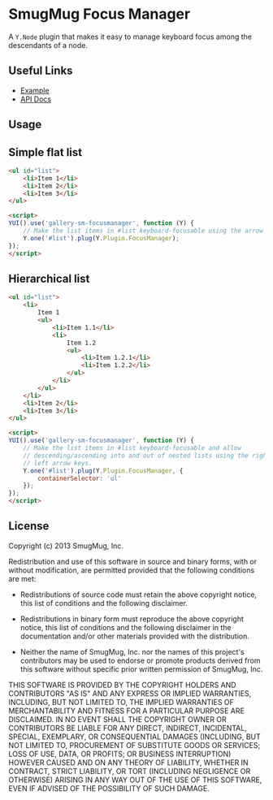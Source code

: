 SmugMug Focus Manager
=====================

A `Y.Node` plugin that makes it easy to manage keyboard focus among the
descendants of a node.

Useful Links
------------

* [Example][example]
* [API Docs][api-docs]

[api-docs]:http://smugmug.github.com/yui-gallery/api/modules/gallery-sm-focusmanager.html
[example]:http://jsbin.com/odizof/2


Usage
-----

## Simple flat list

```html
<ul id="list">
    <li>Item 1</li>
    <li>Item 2</li>
    <li>Item 3</li>
</ul>

<script>
YUI().use('gallery-sm-focusmanager', function (Y) {
    // Make the list items in #list keyboard-focusable using the arrow keys.
    Y.one('#list').plug(Y.Plugin.FocusManager);
});
</script>
```

## Hierarchical list

```html
<ul id="list">
    <li>
        Item 1
        <ul>
            <li>Item 1.1</li>
            <li>
                Item 1.2
                <ul>
                    <li>Item 1.2.1</li>
                    <li>Item 1.2.2</li>
                </ul>
            </li>
        </ul>
    </li>
    <li>Item 2</li>
    <li>Item 3</li>
</ul>

<script>
YUI().use('gallery-sm-focusmanager', function (Y) {
    // Make the list items in #list keyboard-focusable and allow
    // descending/ascending into and out of nested lists using the right and
    // left arrow keys.
    Y.one('#list').plug(Y.Plugin.FocusManager, {
        containerSelector: 'ul'
    });
});
</script>
```

License
-------

Copyright (c) 2013 SmugMug, Inc.

Redistribution and use of this software in source and binary forms, with or
without modification, are permitted provided that the following conditions are
met:

  * Redistributions of source code must retain the above copyright notice, this
    list of conditions and the following disclaimer.

  * Redistributions in binary form must reproduce the above copyright notice,
    this list of conditions and the following disclaimer in the documentation
    and/or other materials provided with the distribution.

  * Neither the name of SmugMug, Inc. nor the names of this project's
    contributors may be used to endorse or promote products derived from this
    software without specific prior written permission of SmugMug, Inc.

THIS SOFTWARE IS PROVIDED BY THE COPYRIGHT HOLDERS AND CONTRIBUTORS "AS IS" AND
ANY EXPRESS OR IMPLIED WARRANTIES, INCLUDING, BUT NOT LIMITED TO, THE IMPLIED
WARRANTIES OF MERCHANTABILITY AND FITNESS FOR A PARTICULAR PURPOSE ARE
DISCLAIMED. IN NO EVENT SHALL THE COPYRIGHT OWNER OR CONTRIBUTORS BE LIABLE FOR
ANY DIRECT, INDIRECT, INCIDENTAL, SPECIAL, EXEMPLARY, OR CONSEQUENTIAL DAMAGES
(INCLUDING, BUT NOT LIMITED TO, PROCUREMENT OF SUBSTITUTE GOODS OR SERVICES;
LOSS OF USE, DATA, OR PROFITS; OR BUSINESS INTERRUPTION) HOWEVER CAUSED AND ON
ANY THEORY OF LIABILITY, WHETHER IN CONTRACT, STRICT LIABILITY, OR TORT
(INCLUDING NEGLIGENCE OR OTHERWISE) ARISING IN ANY WAY OUT OF THE USE OF THIS
SOFTWARE, EVEN IF ADVISED OF THE POSSIBILITY OF SUCH DAMAGE.
